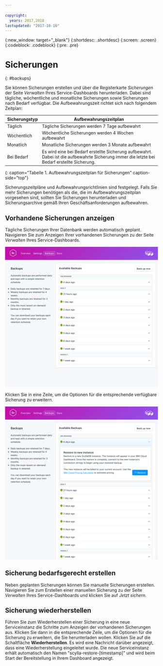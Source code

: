 ```yaml
---

copyright:
  years: 2017,2018
lastupdated: "2017-10-16"
---
```


{:new_window: target="_blank"}
{:shortdesc: .shortdesc}
{:screen: .screen}
{:codeblock: .codeblock}
{:pre: .pre}

# Sicherungen
{: #backups}

Sie können Sicherungen erstellen und über die Registerkarte _Sicherungen_ der Seite _Verwalten_ Ihres Service-Dashboards herunterladen. Dabei sind tägliche, wöchentliche und monatliche Sicherungen sowie Sicherungen nach Bedarf verfügbar. Die Aufbewahrungszeit richtet sich nach folgendem Zeitplan:

Sicherungstyp|Aufbewahrungszeitplan
----------|-----------
Täglich|Tägliche Sicherungen werden 7 Tage aufbewahrt
Wöchentlich|Wöchentliche Sicherungen werden 4 Wochen aufbewahrt
Monatlich|Monatliche Sicherungen werden 3 Monate aufbewahrt
Bei Bedarf|Es wird eine bei Bedarf erstellte Sicherung aufbewahrt. Dabei ist die aufbewahrte Sicherung immer die letzte bei Bedarf erstellte Sicherung.
{: caption="Tabelle 1. Aufbewahrungszeitplan für Sicherungen" caption-side="top"}

Sicherungszeitpläne und Aufbewahrungsrichtlinien sind festgelegt. Falls Sie mehr Sicherungen benötigen als die, die im Aufbewahrungszeitplan vorgesehen sind, sollten Sie Sicherungen herunterladen und Sicherungsarchive gemäß Ihren Geschäftsanforderungen aufbewahren.

## Vorhandene Sicherungen anzeigen

Tägliche Sicherungen Ihrer Datenbank werden automatisch geplant. Navigieren Sie zum Anzeigen Ihrer vorhandenen Sicherungen zu der Seite *Verwalten* Ihres Service-Dashboards. 

![Sicherungen](./images/scylla-backups-show.png "Liste der Sicherungen im Service-Dashboard")

Klicken Sie in eine Zeile, um die Optionen für die entsprechende verfügbare Sicherung zu erweitern.

![Sicherungsoptionen](./images/scylla-backups-options.png "Optionen für eine Sicherung.") 

## Sicherung bedarfsgerecht erstellen

Neben geplanten Sicherungen können Sie manuelle Sicherungen erstellen. Navigieren Sie zum Erstellen einer manuellen Sicherung zu der Seite *Verwalten* Ihres Service-Dashboards und klicken Sie auf *Jetzt sichern*.

## Sicherung wiederherstellen
Führen Sie zum Wiederherstellen einer Sicherung in eine neue Serviceinstanz die Schritte zum Anzeigen der vorhandenen Sicherungen aus. Klicken Sie dann in die entsprechende Zeile, um die Optionen für die Sicherung zu erweitern, die Sie herunterladen wollen. Klicken Sie auf die Schaltfläche **Wiederherstellen**. Es wird eine Nachricht darüber angezeigt, dass eine Wiederherstellung eingeleitet wurde. Die neue Serviceinstanz erhält automatisch den Namen "scylla-restore-[timestamp]" und wird beim Start der Bereitstellung in Ihrem Dashboard angezeigt.
